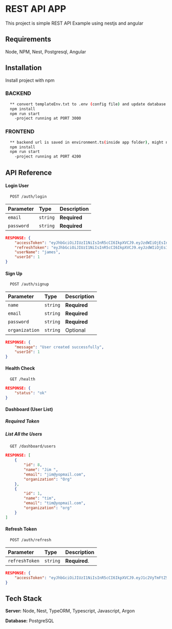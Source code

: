
# REST API APP

This project is simple REST API Example using nestjs and angular





## Requirements

Node,
NPM,
Nest,
Postgresql,
Angular

## Installation

Install project with npm


### BACKEND
```bash
  ** convert templateEnv.txt to .env (config file) and update database credentials
  npm install 
  npm run start
    -project running at PORT 3000
```

### FRONTEND
```bash
  ** backend url is saved in environment.ts(inside app folder), might need to update as per backend url PORT
  npm install 
  npm run start
    -project running at PORT 4200
```
    
## API Reference

#### Login User

```http
  POST /auth/login
```

| Parameter | Type     | Description  |
| :-------- | :------- | :----------- |
| `email`   | `string` | **Required** |
| `password`| `string` | **Required** |

```json
RESPONSE: {
    "accessToken": "eyJhbGciOiJIUzI1NiIsInR5cCI6IkpXVCJ9.eyJzdWIiOjEsInVzZXJOYW1lIjoiamFtZXMiLCJ1c2VyRW1haWwiOiJqYW1lc0B5b3BtYWlsLmNvbSIsImlhdCI6MTczMTE3OTQ1NSwiZXhwIjoxNzMxMTgwMzU1fQ.S-ooJmw67-ikpn-C0zYe0WozihDTJyI0sv68gpiIpn8",
    "refreshToken": "eyJhbGciOiJIUzI1NiIsInR5cCI6IkpXVCJ9.eyJzdWIiOjEsInVzZXJOYW1lIjoiamFtZXMiLCJ1c2VyRW1haWwiOiJqYW1lc0B5b3BtYWlsLmNvbSIsImlhdCI6MTczMTE3OTQ1NSwiZXhwIjoxNzMxNzg0MjU1fQ.x4yBEiIUQeoj84y3Y07Qapqnq9zef5gai70-AGeGtx0",
    "userName": "james",
    "userId": 1
}
```
#### Sign Up 

```http
  POST /auth/signup
```

| Parameter     | Type     | Description  |
| :-------------| :------- | :------------|
| `name`        | `string` | **Required** |
| `email`       | `string` | **Required** |
| `password`    | `string` | **Required** |
| `organization`| `string` | Optional     |

```json
RESPONSE: {
    "message": "User created successfully",
    "userId": 1
}
```

#### Health Check

```http
  GET /health
```

```json
RESPONSE: {
    "status": "ok"
}
```

#### Dashboard (User List)
##### Required Token
##### List All the Users

```POST
  GET /dashboard/users
```
```json
RESPONSE: [
    {
        "id": 8,
        "name": "Jim ",
        "email": "jim@yopmail.com",
        "organization": "Org"
    },
    {
        "id": 1,
        "name": "tim",
        "email": "tim@yopmail.com",
        "organization": "org"
    }
]

```
#### Refresh Token

```http
  POST /auth/refresh
```

| Parameter     | Type     | Description   |
| :------------ | :------- | :------------ |
| `refreshToken`| `string` | **Required**. |

```json
RESPONSE: {
    "accessToken": "eyJhbGciOiJIUzI1NiIsInR5cCI6IkpXVCJ9.eyJ1c2VyTmFtZSI6ImphbWVzIiwidXNlckVtYWlsIjoiamFtZXNAeW9wbWFpbC5jb20iLCJpYXQiOjE3MzExODM3NzgsImV4cCI6MTczMTE4NDY3OH0.fMbbenSV6IZMaIb2WNfueruQAMqBveHa3xAJ0f95MFU"
}
```






## Tech Stack



**Server:** Node, Nest, TypeORM, Typescript, Javascript, Argon

**Database:** PostgreSQL

